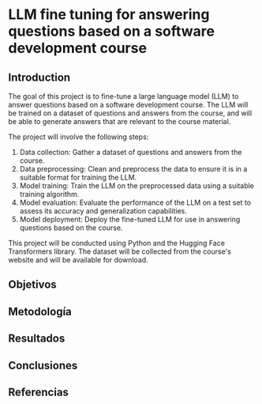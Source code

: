 # LLM fine tuning for answering questions based on a software development course

## Introduction
The goal of this project is to fine-tune a large language model (LLM) to answer questions based on a software development course. The LLM will be trained on a dataset of questions and answers from the course, and will be able to generate answers that are relevant to the course material.

The project will involve the following steps:

1. Data collection: Gather a dataset of questions and answers from the course.
2. Data preprocessing: Clean and preprocess the data to ensure it is in a suitable format for training the LLM.
3. Model training: Train the LLM on the preprocessed data using a suitable training algorithm.
4. Model evaluation: Evaluate the performance of the LLM on a test set to assess its accuracy and generalization capabilities.
5. Model deployment: Deploy the fine-tuned LLM for use in answering questions based on the course.

This project will be conducted using Python and the Hugging Face Transformers library. The dataset will be collected from the course's website and will be available for download.

## Objetivos

## Metodología

## Resultados

## Conclusiones

## Referencias